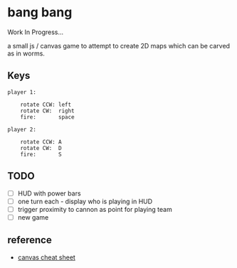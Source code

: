 # bang bang

Work In Progress...

a small js / canvas game to attempt to create 2D maps which can be carved as in worms.

## Keys

    player 1:

        rotate CCW: left
        rotate CW:  right
        fire:       space

    player 2:

        rotate CCW: A
        rotate CW:  D
        fire:       S

## TODO

- [ ] HUD with power bars
- [ ] one turn each - display who is playing in HUD
- [ ] trigger proximity to cannon as point for playing team
- [ ] new game

## reference

- [canvas cheat sheet](https://simon.html5.org/dump/html5-canvas-cheat-sheet.html)
